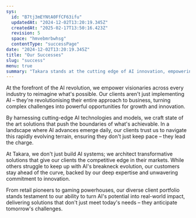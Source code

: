```yaml
---
sys:
  id: "B7tj3mEYNtA0FfCF63ifu"
  updatedAt: "2024-12-02T13:20:19.345Z"
  createdAt: "2025-02-17T13:50:16.423Z"
  revision: 5
  space: "hmvebmrbwhsg"
  contentType: "successPage"
date: "2024-12-02T13:20:19.345Z"
title: "Our Successes"
slug: "success"
menu: true
summary: "Takara stands at the cutting edge of AI innovation, empowering clients across diverse industries to transform their businesses through state-of-the-art solutions. In a rapidly evolving AI landscape, our partners rely on our expertise to stay ahead of the competition, turning complex challenges into opportunities for growth and market leadership."
---
```


At the forefront of the AI revolution, we empower visionaries across every industry to reimagine what&#39;s possible. Our clients aren&#39;t just implementing AI – they&#39;re revolutionising their entire approach to business, turning complex challenges into powerful opportunities for growth and innovation.

By harnessing cutting-edge AI technologies and models, we craft state of the art solutions that push the boundaries of what&#39;s achievable. In a landscape where AI advances emerge daily, our clients trust us to navigate this rapidly evolving terrain, ensuring they don&#39;t just keep pace – they lead the charge.

At Takara, we don&#39;t just build AI systems; we architect transformative solutions that give our clients the competitive edge in their markets. While others struggle to keep up with AI&#39;s breakneck evolution, our customers stay ahead of the curve, backed by our deep expertise and unwavering commitment to innovation.

From retail pioneers to gaming powerhouses, our diverse client portfolio stands testament to our ability to turn AI&#39;s potential into real-world impact, delivering solutions that don&#39;t just meet today&#39;s needs – they anticipate tomorrow&#39;s challenges.

